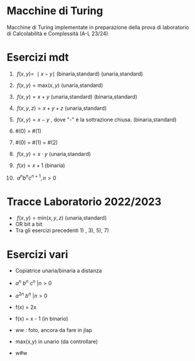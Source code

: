 # Macchine di Turing
Macchine di Turing implementate in preparazione della prova di laboratorio di Calcolabilità e Complessità (A-L 23/24)

# Esercizi mdt
1) $\ f(x,y) = \ \mid x - y \mid$ (binaria,standard)  (unaria,standard)



2) $\ f(x,y) = \text{max}(x,y)$ (unaria,standard)



3) $\ f(x,y) = x + y$ (unaria,standard)  (binaria,standard)

4) $\ f(x,y,z) = x + y + z$ (unaria,standard)



5) $\ f(x,y) = x - y$ , dove "-" è la sottrazione chiusa. (binaria,standard)


6) #(0) = #(1)


7) #(0) = #(1) = #(2)

  
8) $\ f(x,y) = x \cdot y$ (unaria,standard)



9) $\ f(x) = x + 1$ (binaria)



10) $\ a^n b^n c^{n+1} , n>0$


# Tracce Laboratorio 2022/2023
- $\ f(x,y) = \text{min}(x,y,z)$ (unaria,standard) 
- OR bit a bit
- Tra gli esercizi precedenti 1) , 3), 5), 7)


# Esercizi vari
- Copiatrice unaria/binaria a distanza

- $a^n \ b^n \ c^n \ | n > 0$

- $a^{2n}\ b^n \ | n > 0$

- f(x) = 2x

- f(x) = x - 1 (in binario)

- ww : foto, ancora da fare in jlap

- max(x,y) in unario (da controllare)

- w#w
